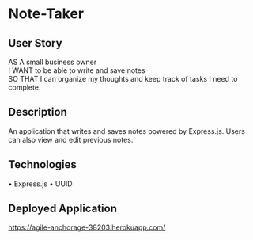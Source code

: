 # Note-Taker

## User Story
AS A small business owner <br>
I WANT to be able to write and save notes <br>
SO THAT I can organize my thoughts and keep track of tasks I need to complete.

## Description
An application that writes and saves notes powered by Express.js. Users can also view and edit previous notes.

## Technologies
• Express.js
• UUID

## Deployed Application
https://agile-anchorage-38203.herokuapp.com/




